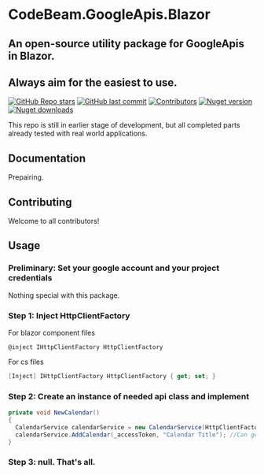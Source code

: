 # CodeBeam.GoogleApis.Blazor
## An open-source utility package for GoogleApis in Blazor. 
## Always aim for the easiest to use.
[![GitHub Repo stars](https://img.shields.io/github/stars/codebeamorg/codebeam.googleapis.blazor?color=594ae2&style=flat-square&logo=github)](https://github.com/codebeamorg/codebeam.googleapis.blazor/stargazers)
[![GitHub last commit](https://img.shields.io/github/last-commit/codebeamorg/codebeam.googleapis.blazor?color=594ae2&style=flat-square&logo=github)](https://github.com/codebeamorg/codebeam.googleapis.blazor)
[![Contributors](https://img.shields.io/github/contributors/codebeamorg/codebeam.googleapis.blazor?color=594ae2&style=flat-square&logo=github)](https://github.com/codebeamorg/codebeam.googleapis.blazor/graphs/contributors)
[![Nuget version](https://img.shields.io/nuget/v/CodeBeam.GoogleApis.Blazor?color=ff4081&label=nuget%20version&logo=nuget&style=flat-square)](https://www.nuget.org/packages/codebeam.googleapis.blazor/)
[![Nuget downloads](https://img.shields.io/nuget/dt/CodeBeam.GoogleApis.Blazor?color=ff4081&label=nuget%20downloads&logo=nuget&style=flat-square)](https://www.nuget.org/packages/codebeam.googleapis.blazor/)

This repo is still in earlier stage of development, but all completed parts already tested with real world applications.

## Documentation
Prepairing.


## Contributing
Welcome to all contributors!


## Usage
### Preliminary: Set your google account and your project credentials
Nothing special with this package.
### Step 1: Inject HttpClientFactory

For blazor component files
```razor
@inject IHttpClientFactory HttpClientFactory
```
For cs files
```cs
[Inject] IHttpClientFactory HttpClientFactory { get; set; }
```

### Step 2: Create an instance of needed api class and implement
```cs
private void NewCalendar()
{
  CalendarService calendarService = new CalendarService(HttpClientFactory);
  calendarService.AddCalendar(_accessToken, "Calendar Title"); //Can get access token with AuthService.
}
```

### Step 3: null. That's all.
